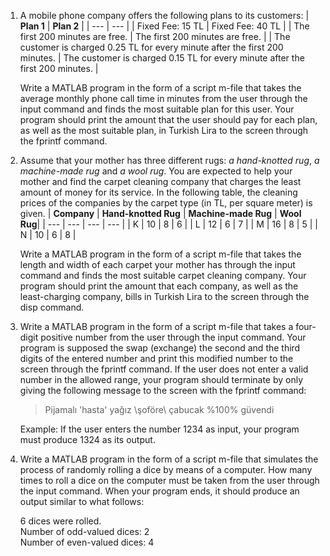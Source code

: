 1. A mobile phone company offers the following plans to its customers:
   | **Plan 1** | **Plan 2** |
   | --- | --- |
   | Fixed Fee: 15 TL | Fixed Fee: 40 TL |
   | The first 200 minutes are free. | The first 200 minutes are free. |
   | The customer is charged 0.25 TL for every minute after the first 200 minutes. | The customer is charged 0.15 TL for every minute after the first 200 minutes. |
   
   Write a MATLAB program in the form of a script m-file that takes the average monthly phone call time in minutes from the user through the input command and finds the most suitable plan for this user. Your program should print the amount that the user should pay for each plan, as well as the most suitable plan, in Turkish Lira to the screen through the fprintf command.
2. Assume that your mother has three different rugs: *a hand-knotted rug*, *a machine-made rug* and *a wool rug*. You are expected to help your mother and find the carpet cleaning company that charges the least amount of money for its service. In the following table, the cleaning prices of the companies by the carpet type (in TL, per square meter) is given.
   | **Company** | **Hand-knotted Rug** | **Machine-made Rug** | **Wool Rug**|
   | --- | --- | --- | --- |
   | K | 10 | 8 | 6 |
   | L | 12 | 6 | 7 |
   | M | 16 | 8 | 5 |
   | N | 10 | 6 | 8 |

   Write a MATLAB program in the form of a script m-file that takes the length and width of each carpet your mother has through the input command and finds the most suitable carpet cleaning company. Your program should print the amount that each company, as well as the least-charging company, bills in Turkish Lira to the screen through the disp command.
3. Write a MATLAB program in the form of a script m-file that takes a four-digit positive number from the user through the input command. Your program is supposed the swap (exchange) the second and the third digits of the entered number and print this modified number to the screen through the fprintf command. If the user does not enter a valid number in the allowed range, your program should terminate by only giving the following message to the screen with the fprintf command:
   > Pijamalı 'hasta' yağız \şoföre\ çabucak %100% güvendi
   
   Example: If the user enters the number 1234 as input, your program must produce 1324 as its output.
4. Write a MATLAB program in the form of a script m-file that simulates the process of randomly rolling a dice by means of a computer. How many times to roll a dice on the computer must be taken from the user through the input command. When your program ends, it should produce an output similar to what follows:
   
   6 dices were rolled.\
   Number of odd-valued dices: 2\
   Number of even-valued dices: 4
